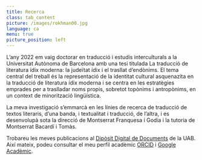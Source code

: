 ```yaml
---
title: Recerca
class: tab_content
picture: /images/rokhman00.jpg
language: ca
menu: true
picture_position: left
---
```


L’any 2022 em vaig doctorar en traducció i estudis interculturals a la Universitat Autònoma de Barcelona amb una tesi titulada La traducció de literatura ídix moderna: la judeïtat ídix i el trasllat d’endònims. El tema central del treball és la representació de la identitat cultural asquenazita en la traducció de literatura ídix moderna i se centra en les estratègies emprades per a traslladar noms propis, sobretot topònims i antropònims, en un context de minorització lingüística.

La meva investigació s’emmarcà en les línies de recerca de traducció de textos literaris, d’una banda, i textualitat i traducció, de l’altra, i es desenvolupà sota la direcció de Montserrat Franquesa i Godia i la tutoria de Montserrat Bacardí i Tomàs.

Trobareu les meves publicacions al [Dipòsit Digital de Documents](https://ddd.uab.cat/search?ln=ca&sc=1&p=Ferrarons+Llagostera) de la UAB. Així mateix, podeu consultar el meu perfil acadèmic [ORCID](https://orcid.org/0000-0003-0201-2454) i [Google Acadèmic](https://scholar.google.cat/citations?user=d8_Z61kAAAAJ&hl=ca).
